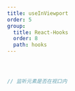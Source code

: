 ```yaml
---
title: useInViewport
order: 5
group:
  title: React-Hooks
  order: 8
  path: hooks
---
```



```jsx



// 监听元素是否在视口内



```
